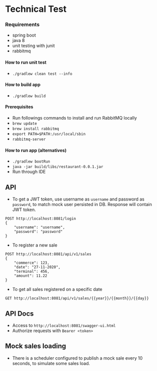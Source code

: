 # Technical Test

### Requirements
* spring boot
* java 8
* unit testing with junit
* rabbitmq

#### How to run unit test
* `./gradlew clean test --info`

#### How to build app
* `./gradlew build`

#### Prerequisites
* Run followings commands to install and run RabbitMQ locally
* `brew update`
* `brew install rabbitmq`
* `export PATH=$PATH:/usr/local/sbin`
* `rabbitmq-server`

#### How to run app (alternatives)
* `./gradlew bootRun`
* `java -jar build/libs/restaurant-0.0.1.jar`
* Run through IDE

## API
* To get a JWT token, use username as `username` and password as `password`, to match mock user persisted in DB. Response will contain JWT token.
```http request
POST http://localhost:8081/login
{
	"username": "username",
	"password": "password"
}
```
* To register a new sale
```http request
POST http://localhost:8081/api/v1/sales
{
	"commerce": 123,
	"date": "27-11-2020",
	"terminal": 456,
	"amount": 11.22
}
```
* To get all sales registered on a specific date
```http request
GET http://localhost:8081/api/v1/sales/{{year}}/{{month}}/{{day}}
```

## API Docs
* Access to `http://localhost:8081/swagger-ui.html`
* Authorize requests with `Bearer <token>`

## Mock sales loading
* There is a scheduler configured to publish a mock sale every 10 seconds, to simulate some sales load.
